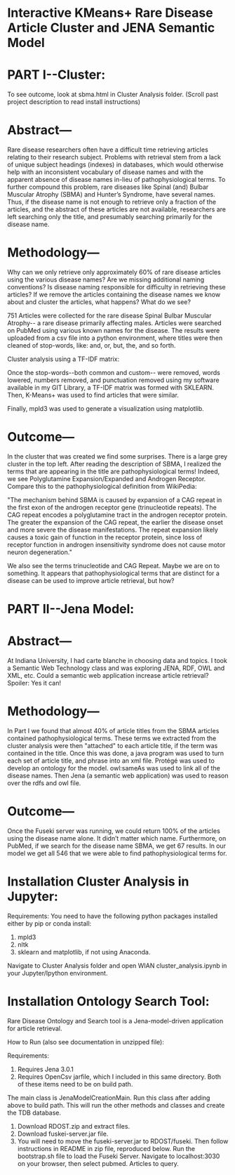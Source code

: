 # Interactive KMeans+ Rare Disease Article Cluster and JENA Semantic Model

# PART I--Cluster:

To see outcome, look at sbma.html in Cluster Analysis folder.
(Scroll past project description to read install instructions)

# Abstract— 

Rare disease researchers often have a difficult time retrieving articles relating to their research subject. Problems with retrieval stem from a lack of unique subject headings (indexes) in databases, which would otherwise help with an inconsistent vocabulary of disease names and with the apparent absence of disease names in-lieu of pathophysiological terms.  To further compound this problem, rare diseases like Spinal (and) Bulbar Muscular Atrophy (SBMA) and Hunter’s Syndrome, have several names. Thus, if the disease name is not enough to retrieve only a fraction of the articles, and the abstract of these articles are not available, researchers are left searching only the title, and presumably searching primarily for the disease name.

# Methodology—

Why can we only retrieve only approximately 60% of rare disease articles using the various disease names? Are we missing additional naming conventions? Is disease naming responsible for difficulty in retrieving these articles? If we remove the articles containing  the disease names we know about and cluster the articles, what happens? What do we see?

751 Articles were collected for the rare disease Spinal Bulbar Muscular Atrophy-- a rare disease primarily affecting males. Articles were searched on PubMed using various known names for the disease. The results were uploaded from a csv file into a python environment, where titles were then cleaned of stop-words, like: and, or, but, the, and so forth. 

Cluster analysis using a TF-IDF matrix:

Once the stop-words--both common and custom-- were removed, words lowered, numbers removed, and punctuation removed using my software available in my GIT Library, a TF-IDF matrix was formed with SKLEARN. Then, K-Means+ was used to find articles that were similar.

Finally, mpld3 was used to generate a visualization using matplotlib.

# Outcome—

In the cluster that was created we find some surprises. There is a large grey cluster in the top left. After reading the description of SBMA, I realized the terms that are appearing in the title are pathophysiological terms! Indeed, we see Polyglutamine Expansion/Expanded and Androgen Receptor. Compare this to the pathophysiological definition from WikiPedia:

"The mechanism behind SBMA is caused by expansion of a CAG repeat in the first exon of the androgen receptor gene (trinucleotide repeats). The CAG repeat encodes a polyglutamine tract in the androgen receptor protein. The greater the expansion of the CAG repeat, the earlier the disease onset and more severe the disease manifestations. The repeat expansion likely causes a toxic gain of function in the receptor protein, since loss of receptor function in androgen insensitivity syndrome does not cause motor neuron degeneration."

We also see the terms trinucleotide and CAG Repeat. Maybe we are on to something. It appears that pathophysiological terms that are distinct for a disease can be used to improve article retrieval, but how?

# PART II--Jena Model:

# Abstract— 
At Indiana University, I had carte blanche in choosing data and topics. I took a Semantic Web Technology class and was exploring JENA, RDF, OWL and XML, etc. Could a semantic web application increase article retrieval? Spoiler: Yes it can!
# Methodology— 
In Part I we found that almost 40% of article titles from the SBMA articles contained pathophysiological terms. These terms we extracted from the cluster analysis were then "attached" to each article title, if the term was contained in the title. Once this was done, a java program was used to turn each set of article title, and phrase into an xml file.
Protégé was used to develop an ontology for the model. owl:sameAs was used to link all of the disease names. Then Jena (a semantic web application) was used to reason over the rdfs and owl file.
# Outcome— 
Once the Fuseki server was running, we could return 100% of the articles using the disease name alone. It didn’t matter which name. Furthermore, on PubMed, if we search for the disease name SBMA, we get 67 results. In our model we get all 546 that we were able to find pathophysiological terms for.

# Installation Cluster Analysis in Jupyter:
Requirements:
You need to have the following python packages installed either by pip or conda install:
1) mpld3
2) nltk
3) sklearn and matplotlib, if not using Anaconda.

Navigate to Cluster Analysis folder and open WIAN cluster_analysis.ipynb in your Jupyter/Ipython environment.

# Installation Ontology Search Tool:
Rare Disease Ontology and Search tool is a Jena-model-driven application for article retrieval. 

How to Run (also see documentation in unzipped file):

Requirements:
1) Requires Jena 3.0.1
2) Requires OpenCsv jarfile, which I included in this same directory. Both of these items need to be on build path.

The main class is JenaModelCreationMain. Run this class after adding above to build path. This will run the other methods and classes and create the TDB database.

1) Download RDOST.zip and extract files.
2) Download fuskei-server.jar file.
3) You will need to move the fuseki-server.jar to RDOST/fuseki. Then follow instructions in README in zip file, reproduced below.
Run the bootstrap.sh file to load the Fuseki Server.
Navigate to localhost:3030 on your browser, then select pubmed. Articles to query.
